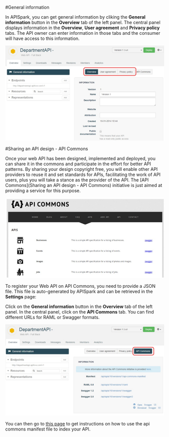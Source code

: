 #General information

In APISpark, you can get general information by cliking the **General information** button in the **Overview** tab of the left panel. The central panel displays information in the **Overview**, **User agreement** and **Privacy policy** tabs. The API owner can enter information in those tabs and the consumer will have access to this information.

![General information](images/01.jpg "General information")

#Sharing an API design - API Commons

Once your web API has been designed, implemented and deployed, you can share it in the commons and participate in the effort for better API patterns. By sharing your design copyright free, you will enable other API providers to reuse it and set standards for APIs, facilitating the work of API users, plus you will take a stance as the provider of the API. The [API Commons](Sharing an API design - API Commons) initiative is just aimed at providing a service for this purpose.

![API Commons](images/02.jpg "API Commons")

To register your Web API on API Commons, you need to provide a JSON file. This file is auto-generated by APISpark and can be retrieved in the **Settings** page:

Click on the **General information** button in the **Overview** tab of the left panel. In the central panel, click on the **API Commons** tab. You can find different URLs for RAML or Swagger formats.

![API Commons tab](images/03.jpg "API Commons tab")

You can then go to [this page](http://apicommons.org/add-apis.html) to get instructions on how to use the api commons manifest file to index your API.
